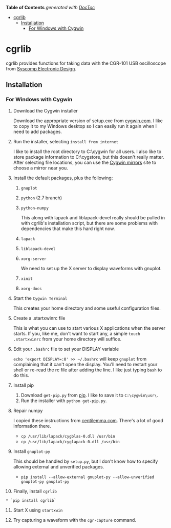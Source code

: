 <!-- START doctoc generated TOC please keep comment here to allow auto update -->
<!-- DON'T EDIT THIS SECTION, INSTEAD RE-RUN doctoc TO UPDATE -->
**Table of Contents**  *generated with [DocToc](http://doctoc.herokuapp.com/)*

- [cgrlib](#cgrlib)
  - [Installation](#installation)
    - [For Windows with Cygwin](#for-windows-with-cygwin)

<!-- END doctoc generated TOC please keep comment here to allow auto update -->

# cgrlib #

cgrlib provides functions for taking data with the CGR-101 USB
oscilloscope from
[Syscomp Electronic Design](http://www.syscompdesign.com).

## Installation ##

### For Windows with Cygwin ###

1. Download the Cygwin installer

    Download the appropriate version of setup.exe from
    [cygwin.com](http://cygwin.com/).  I like to copy it to my Windows
    desktop so I can easily run it again when I need to add packages.

2. Run the installer, selecting `install from internet`

    I like to install the root directory to C:\cygwin for all users.
    I also like to store package information to C:\cygstore, but this
    doesn't really matter.  After selecting file locations, you can
    use the [Cygwin mirrors](https://cygwin.com/mirrors.html) site to
    choose a mirror near you.

3. Install the default packages, plus the following:

    1. `gnuplot`
    2. `python` (2.7 branch)
    3. `python-numpy`

        This along with lapack and liblapack-devel really should be
        pulled in with cgrlib's installation script, but there are
        some problems with dependencies that make this hard right now.

    4. `lapack`
    5. `liblapack-devel`
    6. `xorg-server`

        We need to set up the X server to display waveforms with
        gnuplot.

    7. `xinit`
    8. `xorg-docs`

4. Start the `Cygwin Terminal`

    This creates your home directory and some useful configuration
    files.

5. Create a .startxwinrc file

    This is what you can use to start various X applications when the
    server starts.  If you, like me, don't want to start any, a simple
    `touch .startxwinrc` from your home directory will suffice.

6. Edit your `.bashrc` file to set your DISPLAY variable

    `echo 'export DISPLAY=:0' >> ~/.bashrc` will keep `gnuplot` from
    complaining that it can't open the display.  You'll need to
    restart your shell or re-read the rc file after adding the line.
    I like just typing `bash` to do this.

7. Install pip

    1. Download `get-pip.py` from
       [pip](http://pip.readthedocs.org/en/latest/installing.html).  I
       like to save it to `C:\cygwin\usr\`.
	2. Run the installer with `python get-pip.py`.

8. Repair numpy

    I copied these instructions from
    [centilemma.com](http://centilemma.com/windows/cygwin.html).
    There's a lot of good information there.
	* `cp /usr/lib/lapack/cygblas-0.dll /usr/bin`
	* `cp /usr/lib/lapack/cyglapack-0.dll /usr/bin`

9. Install `gnuplot-py`

    This should be handled by `setup.py`, but I don't know how to
    specify allowing external and unverified packages.
	* `pip install --allow-external gnuplot-py --allow-unverified
      gnuplot-py gnuplot-py`

10.  Finally, install `cgrlib`

    * `pip install cgrlib`

11. Start X using `startxwin`

12. Try capturing a waveform with the `cgr-capture` command.



